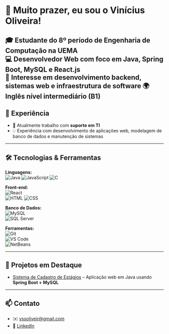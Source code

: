 # 👋 Muito prazer, eu sou o Vinícius Oliveira!

🎓 Estudante do 8º período de Engenharia de Computação na **UEMA**  
💻 Desenvolvedor Web com foco em **Java, Spring Boot**, **MySQL** e **React.js**  
📍 Interesse em desenvolvimento backend, sistemas web e infraestrutura de software
🌍 Inglês nível **intermediário (B1)**
---

## 💼 Experiência

- 🔧 Atualmente trabalho com **suporte em TI**
- 💡 Experiência com desenvolvimento de aplicações web, modelagem de banco de dados e manutenção de sistemas

---

## 🛠️ Tecnologias & Ferramentas

**Linguagens:**  
![Java](https://img.shields.io/badge/Java-007396?style=flat&logo=java&logoColor=white) 
![JavaScript](https://img.shields.io/badge/JavaScript-F7DF1E?style=flat&logo=javascript&logoColor=black) 
![C](https://img.shields.io/badge/C-00599C?style=flat&logo=c&logoColor=white)

**Front-end:**  
![React](https://img.shields.io/badge/React-20232A?style=flat&logo=react&logoColor=61DAFB)  
![HTML](https://img.shields.io/badge/HTML5-E34F26?style=flat&logo=html5&logoColor=white) 
![CSS](https://img.shields.io/badge/CSS3-1572B6?style=flat&logo=css3&logoColor=white)

**Banco de Dados:**  
![MySQL](https://img.shields.io/badge/MySQL-4479A1?style=flat&logo=mysql&logoColor=white)  
![SQL Server](https://img.shields.io/badge/SQL%20Server-CC2927?style=flat&logo=microsoft-sql-server&logoColor=white)

**Ferramentas:**  
![Git](https://img.shields.io/badge/Git-F05032?style=flat&logo=git&logoColor=white)  
![VS Code](https://img.shields.io/badge/VS%20Code-007ACC?style=flat&logo=visual-studio-code&logoColor=white)  
![NetBeans](https://img.shields.io/badge/Apache%20NetBeans-1B6AC6?style=flat&logo=apachenetbeanside&logoColor=white)

---

## 📌 Projetos em Destaque

- [Sistema de Cadastro de Estágios](https://github.com/Vini9-6/estagio-spring-boot.git) – Aplicação web em Java usando **Spring Boot + MySQL**


---

## 📫 Contato

- ✉️ vssoliveir@gmail.com
- 🔗 [LinkedIn](https://www.linkedin.com/in/vinícius-oliveira-29824a23a/)
